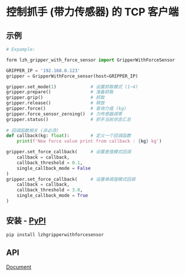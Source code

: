 
# 控制抓手 (带力传感器) 的 TCP 客户端

## 示例
```python
# Expample:

form lzh_gripper_with_force_sensor import GripperWithForceSensor

GRIPPER_IP = '192.168.0.123'
gripper = GripperWithForce_sensor(host=GRIPPER_IP)

gripper.set_mode(1)             # 设置抓取模式 (1~4)
gripper.prepare()               # 准备抓取
gripper.grip()                  # 抓取
gripper.release()               # 释放
gripper.force()                 # 查询力值 (kg)
gripper.force_sensor_zeroing()  # 力传感器调零
gripper.status()                # 抓手当前状态汇总
    
# 回调函数相关 (非必须)
def callback(kg: float):        # 定义一个回调函数
    print(f'New force value print from callback : {kg} kg')

gripper.set_force_callback(     # 设置差值模式回调
    callback = callback,
    callback_threshold = 0.1,
    single_callback_mode = False
)
gripper.set_force_callback(     # 设置单阈值模式回调
    callback = callback,
    callback_threshold = 3.0,
    single_callback_mode = True
)
```
## 安装 - [PyPI](https://pypi.org/project/lzhgripperwithforcesensor/)
```shell
pip install lzhgripperwithforcesensor
```

## API
[Document](https://zhhtdm.github.io/gripper-with-force-sensor/)
